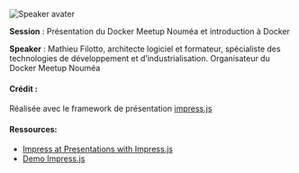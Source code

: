 ![Speaker avater](/speaker.png)

**Session** : Présentation du Docker Meetup Nouméa et introduction à Docker

**Speaker** : Mathieu Filotto, architecte logiciel et formateur, spécialiste des technologies de développement et d’industrialisation. Organisateur du Docker Meetup Nouméa

#### Crédit :
Réalisée avec le framework de présentation [impress.js](https://github.com/impress/impress.js)

#### Ressources:
- [Impress at Presentations with Impress.js](http://www.andismith.com/blog/2012/01/impress-with-impress/)
- [Demo Impress.js](http://impress.github.io/impress.js/)
